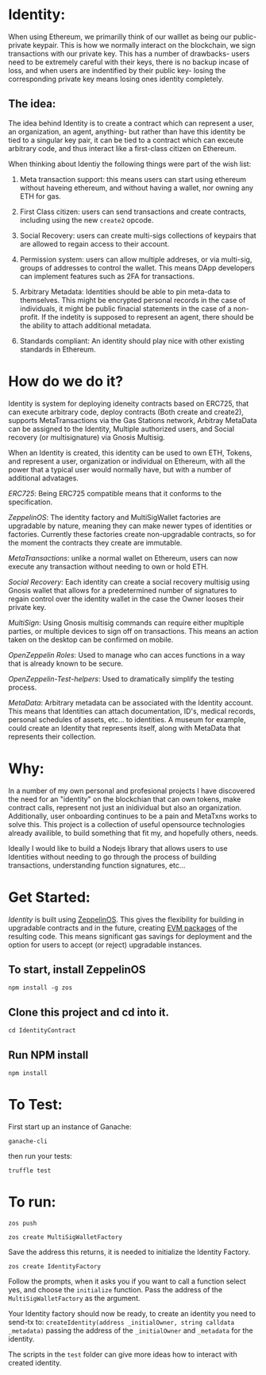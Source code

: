 # Identity: 

When using Ethereum, we primarilly think of our walllet as being our public-private keypair. This is how we normally interact on the blockchain, we sign transactions with our private key. This has a number of drawbacks- users need to be extremely careful with their keys, there is no backup incase of loss, and when users are indentified by their public key- losing the corresponding private key means losing ones identity completely. 

## The idea: 

The idea behind Identity is to create a contract which can represent a user, an organization, an agent, anything- but rather than have this identity be tied to a singular key pair, it can be tied to a contract which can exceute arbitrary code, and thus interact like a first-class citizen on Ethereum. 

When thinking about Identiy the following things were part of the wish list: 

1. Meta transaction support: this means users can start using ethereum without haveing ethereum, and without having a wallet, nor owning any ETH for gas. 

2. First Class citizen: users can send transactions and create contracts, including using the new `create2` opcode.

3. Social Recovery: users can create multi-sigs collections of keypairs that are allowed to regain access to their account. 

4. Permission system: users can allow multiple addreses, or via multi-sig, groups of addresses to control the wallet. This means DApp developers can implement features such as 2FA for transactions. 

5. Arbitrary Metadata: Identities should be able to pin meta-data to themselves. This might be encrypted personal records in the case of individuals, it might be public finacial statements in the case of a non-profit. If the indetity is supposed to represent an agent, there should be the ability to attach additional metadata. 

6. Standards compliant: An identity should play nice with other existing standards in Ethereum.

# How do we do it? 

Identity is system for deploying ideneity contracts based on ERC725, that can execute arbitrary code, deploy contracts (Both create and create2), supports MetaTransactions via the Gas Stations network, Arbitray MetaData can be assigned to the Identity, Multiple authorized users, and Social recovery (or multisignature) via Gnosis Multisig. 

When an Identity is created, this identity can be used to own ETH, Tokens, and represent a user, organization or individual on Ethereum, with all the power that a typical user would normally have, but with a number of additional advatages. 

*ERC725*: Being ERC725 compatible means that it conforms to the specification. 

*ZeppelinOS*: The identity factory and MultiSigWallet factories are upgradable by nature, meaning they can make newer types of identities or factories. Currently these factories create non-upgradable contracts, so for the moment the contracts they create are immutable. 

*MetaTransactions*: unlike a normal wallet on Ethereum, users can now execute any transaction without needing to own or hold ETH.

*Social Recovery*: Each identity can create a social recovery multisig using Gnosis wallet that allows for a predetermined number of signatures to regain control over the identity wallet in the case the Owner looses their private key.

*MultiSign*: Using Gnosis multisig commands can require either mupltiple parties, or multiple devices to sign off on transactions. This means an action taken on the desktop can be confirmed on mobile. 

*OpenZeppelin Roles*: Used to manage who can acces functions in a way that is already known to be secure. 

*OpenZeppelin-Test-helpers*: Used to dramatically simplify the testing process. 

*MetaData*: Arbitrary metadata can be associated with the Identity account. This means that Identities can attach documentation, ID's, medical records, personal schedules of assets, etc... to identities. A museum for example, could create an Identity that represents itself, along with MetaData that represents their collection. 

# Why: 

In a number of my own personal and profesional projects I have discovered the need for an "identity" on the blockchian that can own tokens, make contract calls, represent not just an inidividual but also an organization. Additionally, user onboarding continues to be a pain and MetaTxns works to solve this. This project is a collection of useful opensource technologies already availible, to build something that fit my, and hopefully others, needs. 

Ideally I would like to build a Nodejs library that allows users to use Identities without needing to go through the process of building transactions, understanding function signatures, etc...

# Get Started: 

*Identity* is built using [ZeppelinOS](https://zeppelinos.org/). This gives the flexibility for building in upgradable contracts and in the future, creating [EVM packages](https://docs.zeppelinos.org/docs/publishing.html) of the resulting code. This means significant gas savings for deployment and the option for users to accept (or reject) upgradable instances. 

## To start, install ZeppelinOS

`npm install -g zos`

## Clone this project and cd into it. 

`cd IdentityContract`

## Run NPM install

`npm install`




# To Test:

First start up an instance of Ganache:

`ganache-cli`

then run your tests: 

`truffle test`

# To run: 

`zos push`

`zos create MultiSigWalletFactory`

Save the address this returns, it is needed to initialize the Identity Factory.

`zos create IdentityFactory`

Follow the prompts, when it asks you if you want to call a function select yes, and choose the `initialize` function. Pass the address of the `MultiSigWalletFactory` as the argument. 

Your Identity factory should now be ready, to create an identity you need to send-tx to: `createIdentity(address _initialOwner, string calldata _metadata)` passing the address of the `_initialOwner` and `_metadata` for the identity. 

The scripts in the `test` folder can give more ideas how to interact with created identity. 





